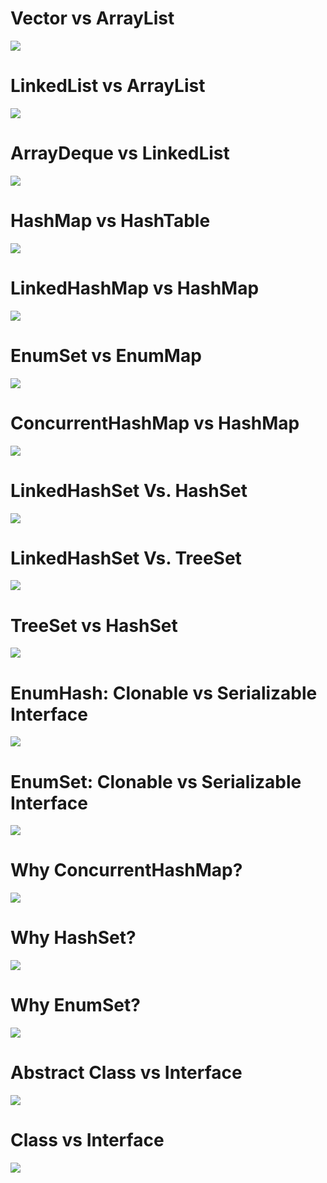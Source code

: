 # Vector vs ArrayList
![](2022-03-27-00-31-24.png)

# LinkedList vs ArrayList
![](2022-03-22-06-32-35.png)


# ArrayDeque vs LinkedList
![](2022-03-22-09-42-05.png)

# HashMap vs HashTable
![](2022-03-29-09-33-58.png)

# LinkedHashMap vs HashMap
![](2022-03-24-11-50-12.png)

# EnumSet vs EnumMap
![](2022-03-24-15-59-03.png)

# ConcurrentHashMap vs HashMap
![](2022-03-24-18-11-17.png)

# LinkedHashSet Vs. HashSet
![](2022-03-26-11-59-04.png)

# LinkedHashSet Vs. TreeSet
![](2022-03-26-11-59-42.png)

# TreeSet vs HashSet
![](2022-03-26-18-40-47.png)


# EnumHash: Clonable vs Serializable Interface
![](2022-03-24-15-59-51.png)

# EnumSet: Clonable vs Serializable Interface
![](2022-03-25-17-38-20.png)




# Why ConcurrentHashMap?
![](2022-03-24-18-12-13.png)

# Why HashSet?
![](2022-03-25-16-45-46.png)

# Why EnumSet?
![](2022-03-25-17-39-21.png)

# Abstract Class vs Interface
![](2022-04-06-10-27-26.png)

# Class vs Interface
![](2022-04-06-16-57-05.png)